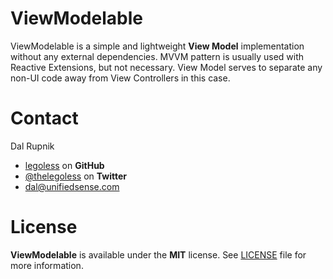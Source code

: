 # ViewModelable

ViewModelable is a simple and lightweight **View Model** implementation without any external dependencies. MVVM pattern is usually used with Reactive Extensions, but not necessary. View Model serves to separate any non-UI code away from View Controllers in this case.


Contact
======

Dal Rupnik

- [legoless](https://github.com/legoless) on **GitHub**
- [@thelegoless](https://twitter.com/thelegoless) on **Twitter**
- [dal@unifiedsense.com](mailto:dal@unifiedsense.com)

License
======

**ViewModelable** is available under the **MIT** license. See [LICENSE](https://github.com/Legoless/ViewModelable/blob/master/LICENSE) file for more information.
